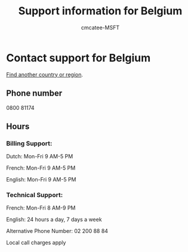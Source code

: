 ﻿---                                
title: Support information for Belgium
author: cmcatee-MSFT
f1.keywords:
- NOCSH
ms.author: cmcatee
manager: mnirkhe
audience: Admin
ms.topic: reference
ms.service: o365-administration
ms.collection: Adm_Support
localization_priority: Normal
description: Learn how to contact support for your country or region.
ROBOTS: NOINDEX, NOFOLLOW
---

# Contact support for Belgium

[Find another country or region](../contact-support-for-business-products.md).

## Phone number
0800 81174

## Hours
### Billing Support:

Dutch: Mon-Fri 9 AM-5 PM

French: Mon-Fri 9 AM-5 PM

English: Mon-Fri 9 AM-5 PM

### Technical Support:

French: Mon-Fri 8 AM-9 PM

English: 24 hours a day, 7 days a week

Alternative Phone Number: 02 200 88 84

Local call charges apply